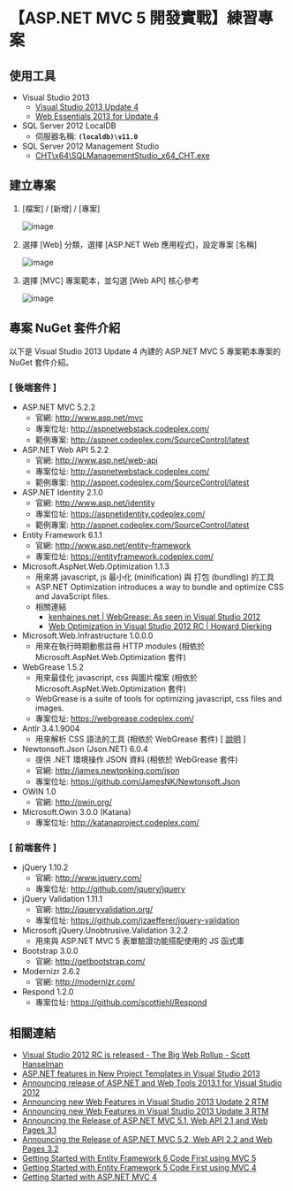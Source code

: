 【ASP.NET MVC 5 開發實戰】練習專案
================================

使用工具
--------

* Visual Studio 2013 
    * [Visual Studio 2013 Update 4](http://www.microsoft.com/zh-tw/download/details.aspx?id=44921)
	* [Web Essentials 2013 for Update 4](http://vswebessentials.com/)
* SQL Server 2012 LocalDB
	* 伺服器名稱: **``(localdb)\v11.0``**
* SQL Server 2012 Management Studio
    * [CHT\x64\SQLManagementStudio_x64_CHT.exe](http://www.microsoft.com/zh-tw/download/details.aspx?id=29062)
 

建立專案
--------

1. [檔案] / [新增] / [專案]

	![image](https://cloud.githubusercontent.com/assets/88981/4964338/795bee9c-6793-11e4-9e8d-ebc2026c8dfa.png)

2. 選擇 [Web] 分類，選擇 [ASP.NET Web 應用程式]，設定專案 [名稱]

	![image](https://cloud.githubusercontent.com/assets/88981/4964335/45a716c6-6793-11e4-9c8a-fecf11e41ea0.png)

3. 選擇 [MVC] 專案範本，並勾選 [Web API] 核心參考

	![image](https://cloud.githubusercontent.com/assets/88981/4964334/4226a9e4-6793-11e4-830f-9b334af7d0f0.png)

專案 NuGet 套件介紹
-------------------

以下是 Visual Studio 2013 Update 4 內建的 ASP.NET MVC 5 專案範本專案的 NuGet 套件介紹。

### [ 後端套件 ]

* ASP.NET MVC 5.2.2
  - 官網: http://www.asp.net/mvc
  - 專案位址: http://aspnetwebstack.codeplex.com/
  - 範例專案: http://aspnet.codeplex.com/SourceControl/latest
* ASP.NET Web API 5.2.2
  - 官網: http://www.asp.net/web-api
  - 專案位址: http://aspnetwebstack.codeplex.com/
  - 範例專案: http://aspnet.codeplex.com/SourceControl/latest
* ASP.NET Identity 2.1.0
  - 官網: http://www.asp.net/identity
  - 專案位址: https://aspnetidentity.codeplex.com/
  - 範例專案: http://aspnet.codeplex.com/SourceControl/latest
* Entity Framework 6.1.1
  - 官網: http://www.asp.net/entity-framework
  - 專案位址: https://entityframework.codeplex.com/
* Microsoft.AspNet.Web.Optimization 1.1.3
  - 用來將 javascript, js 最小化 (minification) 與 打包 (bundling) 的工具
  - ASP.NET Optimization introduces a way to bundle and optimize CSS and JavaScript files.
  - 相關連結
    * [kenhaines.net | WebGrease: As seen in Visual Studio 2012](http://kenhaines.net/post/2012/06/09/WebGrease-As-seen-in-Visual-Studio-2012.aspx)
    * [Web Optimization in Visual Studio 2012 RC | Howard Dierking](http://codebetter.com/howarddierking/2012/06/04/web-optimization-in-visual-studio-2012-rc/)
* Microsoft.Web.Infrastructure 1.0.0.0
  - 用來在執行時期動態註冊 HTTP modules (相依於 Microsoft.AspNet.Web.Optimization 套件)
* WebGrease 1.5.2
  - 用來最佳化 javascript, css 與圖片檔案 (相依於 Microsoft.AspNet.Web.Optimization 套件)
  - WebGrease is a suite of tools for optimizing javascript, css files and images.
  - 專案位址: https://webgrease.codeplex.com/
* Antlr 3.4.1.9004
  - 用來解析 CSS 語法的工具 (相依於 WebGrease 套件) [ [說明](http://stackoverflow.com/questions/20412234/what-is-the-purpose-of-antlr-package-in-visual-studio-2013-asp-net-project) ]
* Newtonsoft.Json (Json.NET) 6.0.4
  - 提供 .NET 環境操作 JSON 資料 (相依於 WebGrease 套件)
  - 官網: http://james.newtonking.com/json
  - 專案位址: https://github.com/JamesNK/Newtonsoft.Json
* OWIN 1.0
  - 官網: http://owin.org/
* Microsoft.Owin 3.0.0 (Katana)
  - 專案位址: http://katanaproject.codeplex.com/

### [ 前端套件 ]

* jQuery 1.10.2
	* 官網: http://www.jquery.com/
	* 專案位址: http://github.com/jquery/jquery 
* jQuery Validation 1.11.1
	* 官網: http://jqueryvalidation.org/
	* 專案位址: https://github.com/jzaefferer/jquery-validation 
* Microsoft.jQuery.Unobtrusive.Validation 3.2.2
	* 用來與 ASP.NET MVC 5 表單驗證功能搭配使用的 JS 函式庫  
* Bootstrap 3.0.0
	* 官網: http://getbootstrap.com/
* Modernizr 2.6.2
	* 官網: http://modernizr.com/
* Respond 1.2.0
	* 專案位址: https://github.com/scottjehl/Respond 

相關連結
--------

* [Visual Studio 2012 RC is released - The Big Web Rollup - Scott Hanselman](http://www.hanselman.com/blog/VisualStudio2012RCIsReleasedTheBigWebRollup.aspx)
* [ASP.NET features in New Project Templates in Visual Studio 2013](http://blogs.msdn.com/b/webdev/archive/2013/10/16/asp-net-features-in-new-project-templates-in-visual-studio-2013.aspx)
* [Announcing release of ASP.NET and Web Tools 2013.1 for Visual Studio 2012](http://blogs.msdn.com/b/webdev/archive/2013/11/18/announcing-release-of-asp-net-and-web-tools-2013-1-for-visual-studio-2012.aspx)
* [Announcing new Web Features in Visual Studio 2013 Update 2 RTM](http://blogs.msdn.com/b/webdev/archive/2014/05/12/announcing-new-web-features-in-visual-studio-2013-update-2-rtm.aspx)
* [Announcing new Web Features in Visual Studio 2013 Update 3 RTM](http://blogs.msdn.com/b/webdev/archive/2014/08/04/announcing-new-web-features-in-visual-studio-2013-update-3-rtm.aspx)
* [Announcing the Release of ASP.NET MVC 5.1, Web API 2.1 and Web Pages 3.1](http://blogs.msdn.com/b/webdev/archive/2014/01/20/announcing-the-release-of-asp-net-mvc-5-1-asp-net-web-api-2-1-and-asp-net-web-pages-3-1.aspx)
* [Announcing the Release of ASP.NET MVC 5.2, Web API 2.2 and Web Pages 3.2](http://blogs.msdn.com/b/webdev/archive/2014/07/02/announcing-the-release-of-asp-net-mvc-5-2-web-api-2-2-and-web-pages-3-2.aspx)
* [Getting Started with Entity Framework 6 Code First using MVC 5](http://www.asp.net/mvc/overview/getting-started/getting-started-with-ef-using-mvc/creating-an-entity-framework-data-model-for-an-asp-net-mvc-application)
* [Getting Started with Entity Framework 5 Code First using MVC 4](http://www.asp.net/mvc/overview/older-versions/getting-started-with-ef-5-using-mvc-4/creating-an-entity-framework-data-model-for-an-asp-net-mvc-application)
* [Getting Started with ASP.NET MVC 4](http://www.asp.net/mvc/overview/older-versions/getting-started-with-aspnet-mvc4/intro-to-aspnet-mvc-4)